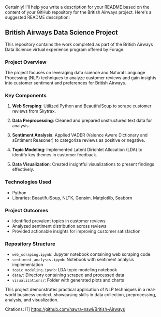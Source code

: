 Certainly! I'll help you write a description for your README based on the content of your GitHub repository for the British Airways project. Here's a suggested README description:

## British Airways Data Science Project

This repository contains the work completed as part of the British Airways Data Science virtual experience program offered by Forage.

### Project Overview

The project focuses on leveraging data science and Natural Language Processing (NLP) techniques to analyze customer reviews and gain insights into customer sentiment and preferences for British Airways.

### Key Components

1. **Web Scraping**: Utilized Python and BeautifulSoup to scrape customer reviews from Skytrax.

2. **Data Preprocessing**: Cleaned and prepared unstructured text data for analysis.

3. **Sentiment Analysis**: Applied VADER (Valence Aware Dictionary and sEntiment Reasoner) to categorize reviews as positive or negative.

4. **Topic Modeling**: Implemented Latent Dirichlet Allocation (LDA) to identify key themes in customer feedback.

5. **Data Visualization**: Created insightful visualizations to present findings effectively.

### Technologies Used

- Python
- Libraries: BeautifulSoup, NLTK, Gensim, Matplotlib, Seaborn

### Project Outcomes

- Identified prevalent topics in customer reviews
- Analyzed sentiment distribution across reviews
- Provided actionable insights for improving customer satisfaction

### Repository Structure

- `web_scraping.ipynb`: Jupyter notebook containing web scraping code
- `sentiment_analysis.ipynb`: Notebook with sentiment analysis implementation
- `topic_modeling.ipynb`: LDA topic modeling notebook
- `data/`: Directory containing scraped and processed data
- `visualizations/`: Folder with generated plots and charts

This project demonstrates practical application of NLP techniques in a real-world business context, showcasing skills in data collection, preprocessing, analysis, and visualization.

Citations:
[1] https://github.com/hawra-nawi/British-Airways
